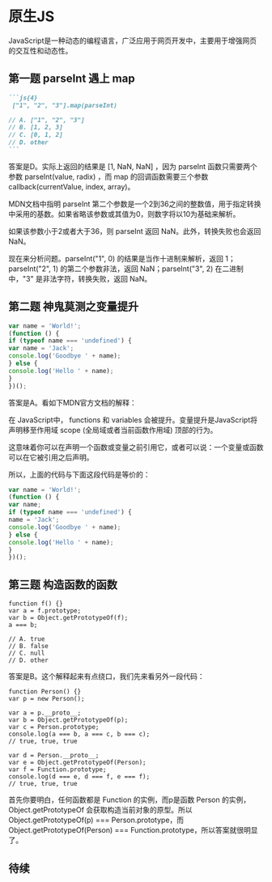 # 原生JS

JavaScript是一种动态的编程语言，广泛应用于网页开发中，主要用于增强网页的交互性和动态性。

## 第一题  parseInt 遇上 map

````md
```js{4}
 ["1", "2", "3"].map(parseInt)

// A. ["1", "2", "3"]
// B. [1, 2, 3]
// C. [0, 1, 2]
// D. other
```
````

答案是D。实际上返回的结果是 [1, NaN, NaN] ，因为 parseInt 函数只需要两个参数 parseInt(value, radix) ，而 map 的回调函数需要三个参数 callback(currentValue, index, array)。

MDN文档中指明 parseInt 第二个参数是一个2到36之间的整数值，用于指定转换中采用的基数。如果省略该参数或其值为0，则数字将以10为基础来解析。

如果该参数小于2或者大于36，则 parseInt 返回 NaN。此外，转换失败也会返回 NaN。

现在来分析问题。parseInt("1", 0) 的结果是当作十进制来解析，返回 1；parseInt("2", 1) 的第二个参数非法，返回 NaN；parseInt("3", 2) 在二进制中，"3" 是非法字符，转换失败，返回 NaN。
## 第二题  神鬼莫测之变量提升

```js
var name = 'World!';
(function () {
if (typeof name === 'undefined') {
var name = 'Jack';
console.log('Goodbye ' + name);
} else {
console.log('Hello ' + name);
}
})();
```

答案是A。看如下MDN官方文档的解释：

在 JavaScript中， functions 和 variables 会被提升。变量提升是JavaScript将声明移至作用域 scope (全局域或者当前函数作用域) 顶部的行为。

这意味着你可以在声明一个函数或变量之前引用它，或者可以说：一个变量或函数可以在它被引用之后声明。

所以，上面的代码与下面这段代码是等价的：

````js
var name = 'World!';
(function () {
var name;
if (typeof name === 'undefined') {
name = 'Jack';
console.log('Goodbye ' + name);
} else {
console.log('Hello ' + name);
}
})();
````

## 第三题  构造函数的函数
````
function f() {}
var a = f.prototype;
var b = Object.getPrototypeOf(f);
a === b;

// A. true
// B. false
// C. null
// D. other
````
答案是B。这个解释起来有点绕口，我们先来看另外一段代码：

````
function Person() {}
var p = new Person();

var a = p.__proto__;
var b = Object.getPrototypeOf(p);
var c = Person.prototype;
console.log(a === b, a === c, b === c);
// true, true, true

var d = Person.__proto__;
var e = Object.getPrototypeOf(Person);
var f = Function.prototype;
console.log(d === e, d === f, e === f);
// true, true, true
````
首先你要明白，任何函数都是 Function 的实例，而p是函数 Person 的实例，Object.getPrototypeOf 会获取构造当前对象的原型。所以 Object.getPrototypeOf(p) === Person.prototype，而 Object.getPrototypeOf(Person) === Function.prototype，所以答案就很明显了。

## 待续